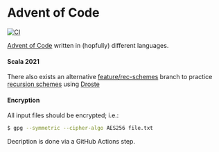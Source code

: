 # Advent of Code
[![CI](https://github.com/pomadchin/advent-of-code/actions/workflows/ci.yml/badge.svg)](https://github.com/pomadchin/advent-of-code/actions/workflows/ci.yml)

[Advent of Code](https://adventofcode.com/) written in (hopfully) different languages.

#### Scala 2021

There also exists an alternative [feature/rec-schemes](https://github.com/pomadchin/advent-of-code/tree/feature/rec-schemes) branch to practice [recursion schemes](https://github.com/passy/awesome-recursion-schemes) using [Droste](https://github.com/higherkindness/droste)

#### Encryption

All input files should be encrypted; i.e.:

```bash
$ gpg --symmetric --cipher-algo AES256 file.txt
```

Decription is done via a GitHub Actions step.
